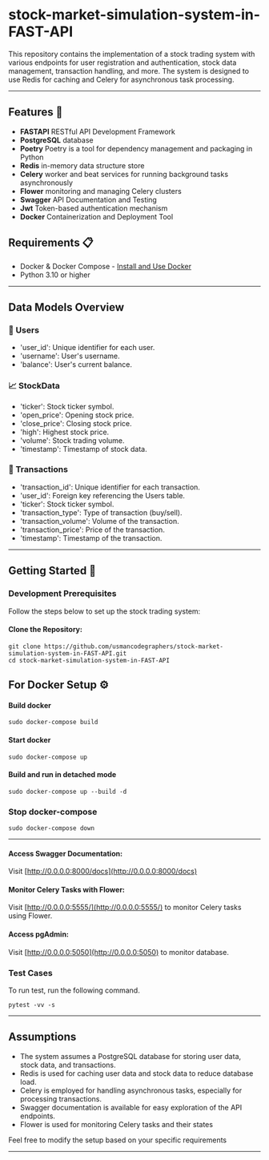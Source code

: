 # stock-market-simulation-system-in-FAST-API


This repository contains the implementation of a stock trading system with various endpoints for user registration and authentication, stock data management, transaction handling, and more. The system is designed to use Redis for caching and Celery for asynchronous task processing.

---

## Features 🚀

- **FASTAPI** RESTful API Development Framework
- **PostgreSQL** database
- **Poetry** Poetry is a tool for dependency management and packaging in Python
- **Redis** in-memory data structure store
- **Celery** worker and beat services for running background tasks asynchronously
- **Flower**  monitoring and managing Celery clusters
- **Swagger** API Documentation and Testing
- **Jwt** Token-based authentication mechanism
- **Docker** Containerization and Deployment Tool


## Requirements 📋

- Docker & Docker Compose - [Install and Use Docker](https://www.digitalocean.com/community/tutorials/how-to-install-and-use-docker-on-ubuntu-20-04)
- Python 3.10 or higher

---


## Data Models Overview
### 🤵 Users

   - 'user_id': Unique identifier for each user.
   - 'username': User's username.
   - 'balance': User's current balance.

### 📈  StockData

   - 'ticker': Stock ticker symbol.
   -  'open_price': Opening stock price.
   -  'close_price': Closing stock price.
   -  'high': Highest stock price.
   -  'volume': Stock trading volume.
   -  'timestamp': Timestamp of stock data.


### 🔄 Transactions

   - 'transaction_id': Unique identifier for each transaction.
   - 'user_id': Foreign key referencing the Users table.
   - 'ticker': Stock ticker symbol.
   - 'transaction_type': Type of transaction (buy/sell).
   - 'transaction_volume': Volume of the transaction.
   - 'transaction_price': Price of the transaction.
   - 'timestamp': Timestamp of the transaction.

---

## Getting Started 🏁

### Development Prerequisites

Follow the steps below to set up the stock trading system:

#### Clone the Repository:

```
git clone https://github.com/usmancodegraphers/stock-market-simulation-system-in-FAST-API.git
cd stock-market-simulation-system-in-FAST-API
```


## For Docker Setup ⚙️

#### Build docker

```
sudo docker-compose build
```

#### Start docker

```
sudo docker-compose up
```

#### Build and run in detached mode

```
sudo docker-compose up --build -d
```

### Stop docker-compose

```
sudo docker-compose down
```
---
#### Access Swagger Documentation:

Visit [http://0.0.0.0:8000/docs](http://0.0.0.0:8000/docs)


#### Monitor Celery Tasks with Flower:

Visit [http://0.0.0.0:5555/](http://0.0.0.0:5555/) to monitor Celery tasks using Flower.

#### Access pgAdmin:

Visit [http://0.0.0.0:5050](http://0.0.0.0:5050) to monitor database.

### Test Cases

To run test, run the following command.

``
pytest -vv -s
``

---

## Assumptions
- The system assumes a PostgreSQL database for storing user data, stock data, and transactions.
- Redis is used for caching user data and stock data to reduce database load.
- Celery is employed for handling asynchronous tasks, especially for processing transactions.
- Swagger documentation is available for easy exploration of the API endpoints.
- Flower is used for monitoring Celery tasks and their states

Feel free to modify the setup based on your specific requirements

---
